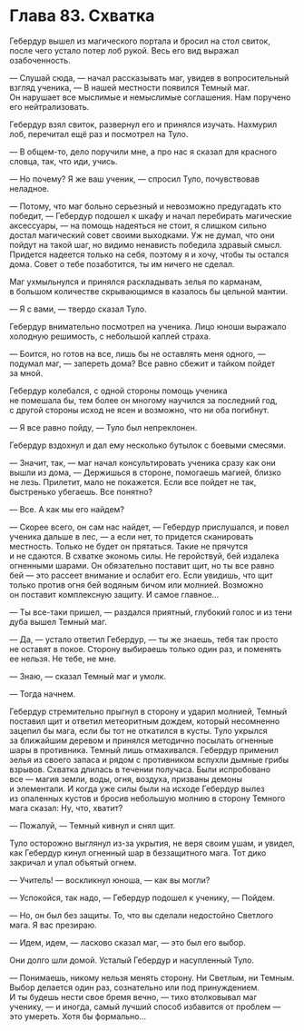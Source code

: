 # Глава 83. Схватка

Гебердур вышел из магического портала и бросил на стол свиток, после чего устало потер лоб рукой. Весь его вид выражал озабоченность.

— Слушай сюда, — начал рассказывать маг, увидев в вопросительный взгляд ученика, — В нашей местности появился Темный маг. Он нарушает все мыслимые и немыслимые соглашения. Нам поручено его нейтрализовать.

Гебердур взял свиток, развернул его и принялся изучать. Нахмурил лоб, перечитал ещё раз и посмотрел на Туло.

— В общем-то, дело поручили мне, а про нас я сказал для красного словца, так, что иди, учись.

— Но почему? Я же ваш ученик, — спросил Туло, почувствовав неладное.

— Потому, что маг больно серьезный и невозможно предугадать кто победит, — Гебердур подошел к шкафу и начал перебирать магические аксессуары, — на помощь надеяться не стоит, я слишком сильно достал магический совет своими выходками. Уж не думал, что они пойдут на такой шаг, но видимо ненависть победила здравый смысл. Придется надеется только на себя, поэтому я и хочу, чтобы ты остался дома. Совет о тебе позаботится, ты им ничего не сделал.

Маг ухмыльнулся и принялся раскладывать зелья по карманам, в большом количестве скрывающимся в казалось бы цельной мантии.

— Я с вами, — твердо сказал Туло.

Гебердур внимательно посмотрел на ученика. Лицо юноши выражало холодную решимость, с небольшой каплей страха.

— Боится, но готов на все, лишь бы не оставлять меня одного, — подумал маг, — запереть дома? Все равно сбежит и тайком пойдет за мной.

Гебердур колебался, с одной стороны помощь ученика не помешала бы, тем более он многому научился за последний год, с другой стороны исход не ясен и возможно, что ни оба погибнут.

— Я все равно пойду, — Туло был непреклонен.

Гебердур вздохнул и дал ему несколько бутылок с боевыми смесями.

— Значит, так, — маг начал консультировать ученика сразу как они вышли из дома, — Держишься в стороне, помогаешь магией, близко не лезь. Прилетит, мало не покажется. Если все пойдет не так, быстренько убегаешь. Все понятно?

— Все. А как мы его найдем?

— Скорее всего, он сам нас найдет, — Гебердур прислушался, и повел ученика дальше в лес, — а если нет, то придется сканировать местность. Только не будет он прятаться. Такие не прячутся и не сдаются. В схватке экономь силы. Не геройствуй, бей издалека огненными шарами. Он обязательно поставит щит, но ты все равно бей — это рассеет внимание и ослабит его. Если увидишь, что щит только против огня бей водяным бичом или молнией. Возможно он поставит комплексную защиту. И самое главное...

— Ты все-таки пришел, — раздался приятный, глубокий голос и из тени дуба вышел Темный маг.

— Да, — устало ответил Гебердур, — ты же знаешь, тебя так просто не оставят в покое. Сторону выбираешь только один раз, и поменять ее нельзя. Не тебе, не мне.

— Знаю, — сказал Темный маг и умолк.

— Тогда начнем.

Гебердур стремительно прыгнул в сторону и ударил молнией, Темный поставил щит и ответил метеоритным дождем, который несомненно зацепил бы мага, если бы тот не откатился в кусты. Туло укрылся за ближайшим деревом и принялся методично посылать огненные шары в противника. Темный лишь отмахивался. Гебердур применил зелья из своего запаса и рядом с противником вспухли дымные грибы взрывов. Схватка длилась в течении получаса. Были испробовано все — магия земли, воды, огня, воздуха, призваны демоны и элементали. И когда уже силы были на исходе Гебердур вылез из опаленных кустов и бросив небольшую молнию в сторону Темного мага сказал: Ну, что, хватит?

— Пожалуй, — Темный кивнул и снял щит.

Туло осторожно выглянул из-за укрытия, не веря своим ушам, и увидел, как Гебердур кинул огненный шар в беззащитного мага. Тот дико закричал и упал объятый огнем.

— Учитель! — воскликнул юноша, — как вы могли?

— Успокойся, так надо, — Гебердур подошел к ученику, — Пойдем.

— Но, он был без защиты. То, что вы сделали недостойно Светлого мага. Я вас презираю.

— Идем, идем, — ласково сказал маг, — это был его выбор.

Они долго шли домой. Усталый Гебердур и насупленный Туло.

— Понимаешь, никому нельзя менять сторону. Ни Светлым, ни Темным. Выбор делается один раз, сознательно или под принуждением. И ты будешь нести свое бремя вечно, — тихо втолковывал маг ученику, — и иногда, самый лучший способ избавится от проблем — это умереть. Хотя бы формально...

